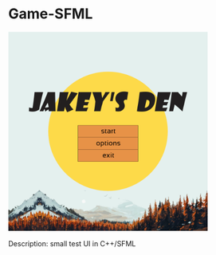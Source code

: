 # Game-SFML

<img src="https://github.com/xjtn18/Game-SFML/blob/master/res/preview.png" alt="game-sfml preview" width="400" height="400">

Description: small test UI in C++/SFML
